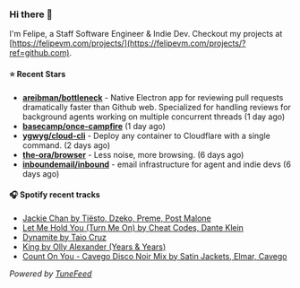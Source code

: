 ### Hi there 👋

I'm Felipe, a Staff Software Engineer & Indie Dev. Checkout my projects at [https://felipevm.com/projects/](https://felipevm.com/projects/?ref=github.com).

#### ⭐ Recent Stars
- **[areibman/bottleneck](https://github.com/areibman/bottleneck)** - Native Electron app for reviewing pull requests dramatically faster than Github web. Specialized for handling reviews for background agents working on multiple concurrent threads (1 day ago)
- **[basecamp/once-campfire](https://github.com/basecamp/once-campfire)** (1 day ago)
- **[ygwyg/cloud-cli](https://github.com/ygwyg/cloud-cli)** - Deploy any container to Cloudflare with a single command. (2 days ago)
- **[the-ora/browser](https://github.com/the-ora/browser)** - Less noise, more browsing. (6 days ago)
- **[inboundemail/inbound](https://github.com/inboundemail/inbound)** - email infrastructure for agent and indie devs (6 days ago)

#### 🎧 Spotify recent tracks
- [Jackie Chan by Tiësto, Dzeko, Preme, Post Malone](https://open.spotify.com/track/4kWO6O1BUXcZmaxitpVUwp)
- [Let Me Hold You (Turn Me On) by Cheat Codes, Dante Klein](https://open.spotify.com/track/3aLWuWKHaTV4Ok7LKvXRYn)
- [Dynamite by Taio Cruz](https://open.spotify.com/track/2CEgGE6aESpnmtfiZwYlbV)
- [King by Olly Alexander (Years &amp; Years)](https://open.spotify.com/track/3AeicLnm55RqcXGBKYQolM)
- [Count On You - Cavego Disco Noir Mix by Satin Jackets, Elmar, Cavego](https://open.spotify.com/track/3ZOLpgSNQ3V5JHtZ8FZKTQ)

_Powered by [TuneFeed](https://tunefeed.app?ref=github.com)_
